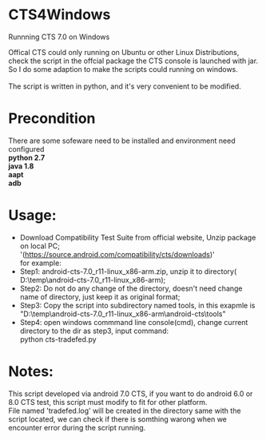 CTS4Windows
============================
Runnning CTS 7.0 on Windows

Offical CTS could only running on Ubuntu or other Linux Distributions, check the script in the offcial package the CTS console is launched with jar. So I do some adaption to make the scripts could running on windows.<br>
<br>
The script is written in python, and it's very convenient to be modified.<br>

# Precondition
There are some sofeware need to be installed and environment need configured <br>
**python 2.7**<br>
**java 1.8**<br>
**aapt**<br>
**adb**<br>

# Usage:
* Download Compatibility Test Suite from official website, Unzip package on local PC;<br>
'(https://source.android.com/compatibility/cts/downloads)'<br>
for example:<br>
* Step1: android-cts-7.0_r11-linux_x86-arm.zip, unzip it to directory( D:\temp\android-cts-7.0_r11-linux_x86-arm);<br>
* Step2: Do not do any change of the directory, doesn't need change name of directory, just keep it as original format;<br>
* Step3: Copy the script into subdirectory named tools, in this exapmle is "D:\temp\android-cts-7.0_r11-linux_x86-arm\android-cts\tools"<br>
* Step4: open windows commmand line console(cmd), change current directory to the dir as step3, input command: <br>
python cts-tradefed.py<br>

# Notes:
This script developed via android 7.0 CTS, if you want to do android 6.0 or 8.0 CTS test, this script must modify to fit for other platform. <br>
File named 'tradefed.log' will be created in the directory same with the script located, we can check if there is somthing warong when we encounter error during the script running.
